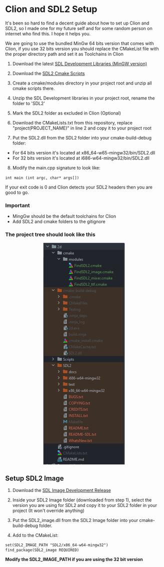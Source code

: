 # Clion and SDL2 Setup 

It's been so hard to find a decent guide about how to set up Clion and SDL2, so I made one for my future self and for some random person on internet who find this. I hope it helps you.

We are going to use the bundled MinGw 64 bits version that comes with Clion, if you use 32 bits version you should replace the CMakeList file with the proper directory path and set it as Toolchains in Clion

1. Download the latest [SDL Development Libraries (MinGW version)](https://www.libsdl.org/download-2.0.php)

2. Download the [SDL2 Cmake Scripts](https://github.com/tcbrindle/sdl2-cmake-scripts)

3. Create a cmake/modules directory in your project root and unzip all cmake scripts there.

4. Unzip the SDL Development libraries in your project root, rename the folder to 'SDL2'

5. Mark the SDL2 folder as excluded in Clion (Optional)

6. Download the CMakeLists.txt from this repository, replace "project(PROJECT_NAME)" in line 2 and copy it to your project root

7. Put the SDL2.dll from the SDL2 folder into your cmake-build-debug folder:

- For 64 bits version it's located at x86_64-w65-mingw32/bin/SDL2.dll
- For 32 bits version it's located at i686-w64-mingw32/bin/SDL2.dll

8. Modify the main.cpp signature to look like:

`int main (int argc, char* args[])`

If your exit code is 0 and Clion detects your SDL2 headers then you are good to go.

### Important

* MingGw should be the default toolchains for Clion
* Add SDL2 and cmake folders to the gitignore

### The project tree should look like this
<p align="center">
  <img src="resources/Example.png" />
</p>

## Setup SDL2 Image

1. Download the [SDL Image Development Release](https://github.com/libsdl-org/SDL_image/releases)

2. Inside your SDL2 Image folder (downloaded from step 1), select the version you are using for SDL2 and copy it to your SDL2 folder in your project (It won't override anything)

3. Put the SDL2_image.dll from the SDL2 Image folder into your cmake-build-debug folder.

4. Add to the CMakeList:

``` 
set(SDL2_IMAGE_PATH "SDL2/x86_64-w64-mingw32")
find_package(SDL2_image REQUIRED) 
```

**Modify the SDL2_IMAGE_PATH if you are using the 32 bit version**

